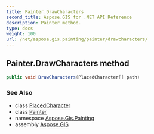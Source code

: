 ```yaml
---
title: Painter.DrawCharacters
second_title: Aspose.GIS for .NET API Reference
description: Painter method. 
type: docs
weight: 100
url: /net/aspose.gis.painting/painter/drawcharacters/
---
```

## Painter.DrawCharacters method

```csharp
public void DrawCharacters(PlacedCharacter[] path)
```

### See Also

* class [PlacedCharacter](../../placedcharacter/)
* class [Painter](../)
* namespace [Aspose.Gis.Painting](../../painter/)
* assembly [Aspose.GIS](../../../)


